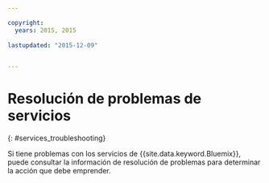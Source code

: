 ```yaml
---

copyright:
  years: 2015, 2015
  
lastupdated: "2015-12-09"


---
```


# Resolución de problemas de servicios
{: #services_troubleshooting}


Si tiene problemas con los servicios de {{site.data.keyword.Bluemix}}, puede consultar la información de resolución de problemas para determinar la acción que debe emprender.
